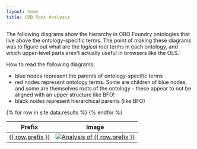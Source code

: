 ```yaml
---
layout: home
title: COB Root Analysis
---
```

The following diagrams show the hierarchy in OBO Foundry ontologies that
live above the ontology-specific terms. The point of making these diagrams
was to figure out what are the *logical* root terms in each ontology, and
which upper-level parts aren't actually useful in browsers like the OLS.

How to read the following diagrams:

- blue nodes represent the parents of ontology-specific terms
- red nodes represent ontology terms. Some are children of blue nodes, and some
  are themselves roots of the ontology - these appear to not be aligned with an
  upper structure like BFO!
- black nodes represent hierarchical parents (like BFO)

<table>
<thead>
<tr>
<th>Prefix</th>
<th>Image</th>
</tr>
</thead>
<tbody>
{% for row in site.data.results %}
<tr>
<td><a href="{{ row.link }}">{{ row.prefix }}</a></td>
<td>
<a href="results/{{ row.prefix }}_results.svg">
<img src="results/{{ row.prefix }}_results.svg" alt="Analysis of {{ row.prefix }}" />
</a>
</td>
</tr>
{% endfor %}
</tbody>
</table>
